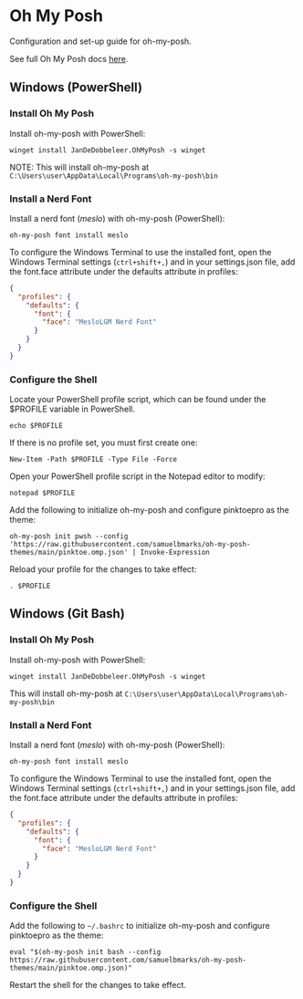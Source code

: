 # Oh My Posh

Configuration and set-up guide for oh-my-posh.

See full Oh My Posh docs [here](https://ohmyposh.dev/docs).

## Windows (PowerShell)

### Install Oh My Posh
Install oh-my-posh with PowerShell:
```shell
winget install JanDeDobbeleer.OhMyPosh -s winget
```
NOTE: This will install oh-my-posh at `C:\Users\user\AppData\Local\Programs\oh-my-posh\bin`

### Install a Nerd Font
Install a nerd font (*meslo*) with oh-my-posh (PowerShell):
```shell
oh-my-posh font install meslo
```

To configure the Windows Terminal to use the installed font, open the Windows Terminal settings (`ctrl+shift+,`) and in your settings.json file, add the font.face attribute under the defaults attribute in profiles:
```json
{
  "profiles": {
    "defaults": {
      "font": {
        "face": "MesloLGM Nerd Font"
      }
    }
  }
}
```

### Configure the Shell

Locate your PowerShell profile script, which can be found under the $PROFILE variable in PowerShell.
```shell
echo $PROFILE
```

If there is no profile set, you must first create one:
```shell
New-Item -Path $PROFILE -Type File -Force
```

Open your PowerShell profile script in the Notepad editor to modify:
```shell
notepad $PROFILE
```

Add the following to initialize oh-my-posh and configure pinktoepro as the theme:
```text
oh-my-posh init pwsh --config 'https://raw.githubusercontent.com/samuelbmarks/oh-my-posh-themes/main/pinktoe.omp.json' | Invoke-Expression
```

Reload your profile for the changes to take effect: 
```shell
. $PROFILE
```

## Windows (Git Bash)

### Install Oh My Posh

Install oh-my-posh with PowerShell:
```shell
winget install JanDeDobbeleer.OhMyPosh -s winget
```
This will install oh-my-posh at `C:\Users\user\AppData\Local\Programs\oh-my-posh\bin`

### Install a Nerd Font

Install a nerd font (*meslo*) with oh-my-posh (PowerShell):
```shell
oh-my-posh font install meslo
```

To configure the Windows Terminal to use the installed font, open the Windows Terminal settings (`ctrl+shift+,`) and in your settings.json file, add the font.face attribute under the defaults attribute in profiles:
```json
{
  "profiles": {
    "defaults": {
      "font": {
        "face": "MesloLGM Nerd Font"
      }
    }
  }
}
```

### Configure the Shell

Add the following to `~/.bashrc` to initialize oh-my-posh and configure pinktoepro as the theme:
```shell
eval "$(oh-my-posh init bash --config https://raw.githubusercontent.com/samuelbmarks/oh-my-posh-themes/main/pinktoe.omp.json)"
```
Restart the shell for the changes to take effect.
